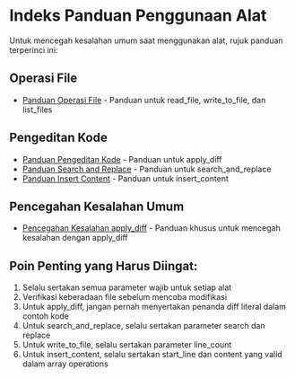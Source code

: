 # Indeks Panduan Penggunaan Alat

Untuk mencegah kesalahan umum saat menggunakan alat, rujuk panduan terperinci ini:

## Operasi File
- [Panduan Operasi File](.roo/rules-code/file_operations.md) - Panduan untuk read_file, write_to_file, dan list_files

## Pengeditan Kode
- [Panduan Pengeditan Kode](.roo/rules-code/code_editing.md) - Panduan untuk apply_diff
- [Panduan Search and Replace](.roo/rules-code/search_replace.md) - Panduan untuk search_and_replace
- [Panduan Insert Content](.roo/rules-code/insert_content.md) - Panduan untuk insert_content

## Pencegahan Kesalahan Umum
- [Pencegahan Kesalahan apply_diff](.roo/rules-code/apply_diff_guidelines.md) - Panduan khusus untuk mencegah kesalahan dengan apply_diff

## Poin Penting yang Harus Diingat:
1. Selalu sertakan semua parameter wajib untuk setiap alat
2. Verifikasi keberadaan file sebelum mencoba modifikasi
3. Untuk apply_diff, jangan pernah menyertakan penanda diff literal dalam contoh kode
4. Untuk search_and_replace, selalu sertakan parameter search dan replace
5. Untuk write_to_file, selalu sertakan parameter line_count
6. Untuk insert_content, selalu sertakan start_line dan content yang valid dalam array operations

